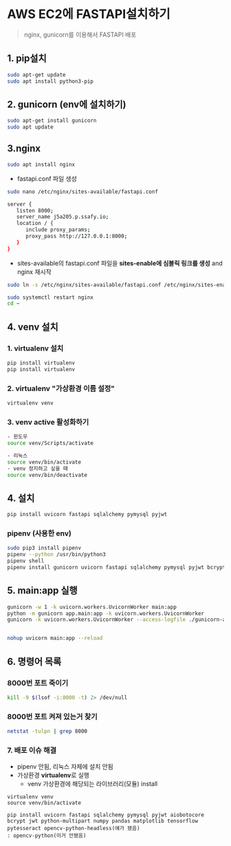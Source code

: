 # AWS EC2에 FASTAPI설치하기

> nginx, gunicorn를 이용해서 FASTAPI 배포

## 1. pip설치

```bash
sudo apt-get update
sudo apt install python3-pip
```

## 2. gunicorn (env에 설치하기)

```bash
sudo apt-get install gunicorn
sudo apt update
```

## 3.nginx

```bash
sudo apt install nginx
```

- fastapi.conf 파일 생성

```bash
sudo nano /etc/nginx/sites-available/fastapi.conf

server {
   listen 8000;
   server_name j5a205.p.ssafy.io;
   location / {
      include proxy_params;
      proxy_pass http://127.0.0.1:8000;
   }
}
```

- sites-available의 fastapi.conf 파일을 **sites-enable에 심볼릭 링크를 생성** and nginx 재시작

```bash
sudo ln -s /etc/nginx/sites-available/fastapi.conf /etc/nginx/sites-enabled/fastapi.conf

sudo systemctl restart nginx
cd ~
```

## 4. venv 설치

### 1. virtualenv 설치

```bash
pip install virtualenv
pip install virtualenv
```

### 2. virtualenv "가상환경 이름 설정"

```bash
virtualenv venv
```

### 3. venv active 활성화하기

```bash
- 윈도우
source venv/Scripts/activate

- 리눅스
source venv/bin/activate
- venv 정지하고 싶을 때
source venv/bin/deactivate
```

## 4. 설치

```bash
pip install uvicorn fastapi sqlalchemy pymysql pyjwt 
```

### pipenv (**사용한 env**)

```bash
sudo pip3 install pipenv
pipenv --python /usr/bin/python3
pipenv shell
pipenv install gunicorn uvicorn fastapi sqlalchemy pymysql pyjwt bcrypt
```

## 5. main:app 실행

```bash
gunicorn -w 1 -k uvicorn.workers.UvicornWorker main:app
python -m gunicorn app.main:app -k uvicorn.workers.UvicornWorker
gunicorn -k uvicorn.workers.UvicornWorker --access-logfile ./gunicorn-access.log main:app


nohup uvicorn main:app --reload
```

## 6. 명령어 목록

### 8000번 포트 죽이기

```bash
kill -9 $(lsof -i:8000 -t) 2> /dev/null
```

### 8000번 포트 켜져 있는거 찾기

```bash
netstat -tulpn | grep 8000
```

### 7. 배포 이슈 해결

- pipenv 안됨, 리눅스 자체에 설치 안됨
- 가상환경 **virtualenv**로 실행 
  - venv 가상환경에 해당되는 라이브러리(모듈) install

```
virtualenv venv
source venv/bin/activate

pip install uvicorn fastapi sqlalchemy pymysql pyjwt aiobotocore bcrypt jwt python-multipart numpy pandas matplotlib tensorflow pytesseract opencv-python-headless(얘가 됐음)
: opencv-python(이거 안됐음)
```


